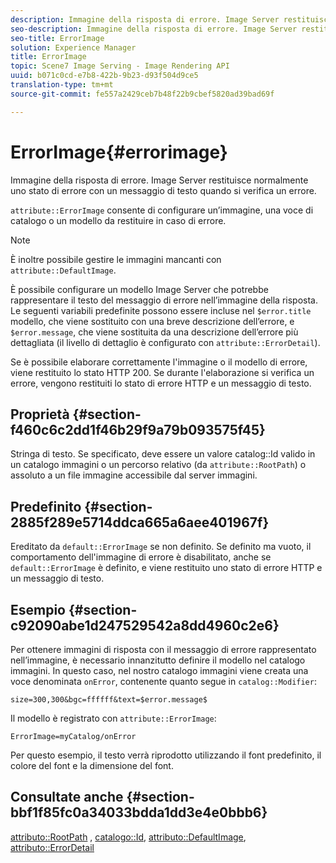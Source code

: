 ```yaml
---
description: Immagine della risposta di errore. Image Server restituisce normalmente uno stato di errore con un messaggio di testo quando si verifica un errore.
seo-description: Immagine della risposta di errore. Image Server restituisce normalmente uno stato di errore con un messaggio di testo quando si verifica un errore.
seo-title: ErrorImage
solution: Experience Manager
title: ErrorImage
topic: Scene7 Image Serving - Image Rendering API
uuid: b071c0cd-e7b8-422b-9b23-d93f504d9ce5
translation-type: tm+mt
source-git-commit: fe557a2429ceb7b48f22b9cbef5820ad39bad69f

---
```



# ErrorImage{#errorimage}

Immagine della risposta di errore. Image Server restituisce normalmente uno stato di errore con un messaggio di testo quando si verifica un errore.

`attribute::ErrorImage` consente di configurare un’immagine, una voce di catalogo o un modello da restituire in caso di errore.

>[!NOTE]
>
>È inoltre possibile gestire le immagini mancanti con `attribute::DefaultImage`.

È possibile configurare un modello Image Server che potrebbe rappresentare il testo del messaggio di errore nell’immagine della risposta. Le seguenti variabili predefinite possono essere incluse nel `$error.title` modello, che viene sostituito con una breve descrizione dell’errore, e `$error.message`, che viene sostituita da una descrizione dell’errore più dettagliata (il livello di dettaglio è configurato con `attribute::ErrorDetail`).

Se è possibile elaborare correttamente l&#39;immagine o il modello di errore, viene restituito lo stato HTTP 200. Se durante l&#39;elaborazione si verifica un errore, vengono restituiti lo stato di errore HTTP e un messaggio di testo.

## Proprietà {#section-f460c6c2dd1f46b29f9a79b093575f45}

Stringa di testo. Se specificato, deve essere un valore catalog::Id valido in un catalogo immagini o un percorso relativo (da `attribute::RootPath`) o assoluto a un file immagine accessibile dal server immagini.

## Predefinito {#section-2885f289e5714ddca665a6aee401967f}

Ereditato da `default::ErrorImage` se non definito. Se definito ma vuoto, il comportamento dell&#39;immagine di errore è disabilitato, anche se `default::ErrorImage` è definito, e viene restituito uno stato di errore HTTP e un messaggio di testo.

## Esempio {#section-c92090abe1d247529542a8dd4960c2e6}

Per ottenere immagini di risposta con il messaggio di errore rappresentato nell’immagine, è necessario innanzitutto definire il modello nel catalogo immagini. In questo caso, nel nostro catalogo immagini viene creata una voce denominata `onError`, contenente quanto segue in `catalog::Modifier`:

`size=300,300&bgc=ffffff&text=$error.message$`

Il modello è registrato con `attribute::ErrorImage`:

`ErrorImage=myCatalog/onError`

Per questo esempio, il testo verrà riprodotto utilizzando il font predefinito, il colore del font e la dimensione del font.

## Consultate anche {#section-bbf1f85fc0a34033bdda1dd3e4e0bbb6}

[attributo::RootPath](../../../../../is-api/image-catalog/image-serving-api-ref/c-image-catalog-reference/c-attributes-reference/r-rootpath.md#reference-17d57e5967be403b8408fa7214017494) , [catalogo::Id](/help/aem-is-ir-api/is-api/image-catalog/image-serving-api-ref/c-image-catalog-reference/c-image-svg-data-reference/c-image-data-reference/r-id-cat.md), [attributo::DefaultImage](../../../../../is-api/image-catalog/image-serving-api-ref/c-image-catalog-reference/c-attributes-reference/r-is-cat-defaultimage.md#reference-8e9900e129f54ed68462a3c2fc3bc433), [attributo::ErrorDetail](../../../../../is-api/image-catalog/image-serving-api-ref/c-image-catalog-reference/c-attributes-reference/r-errordetail.md#reference-4987c8cddcba4c88960170e49cafc561)
